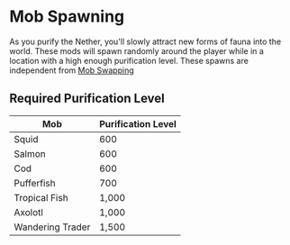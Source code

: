 # Mob Spawning

As you purify the Nether, you'll slowly attract new forms of fauna into the world. These mods will spawn randomly around the player while in a location with a high enough purification level. These spawns are independent from [Mob Swapping](mob-swapping.md)

## Required Purification Level

| Mob              | Purification Level |
| ---------------- | ------------------ |
| Squid            | 600                |
| Salmon           | 600                |
| Cod              | 600                |
| Pufferfish       | 700                |
| Tropical Fish    | 1,000              |
| Axolotl          | 1,000              |
| Wandering Trader | 1,500              |
